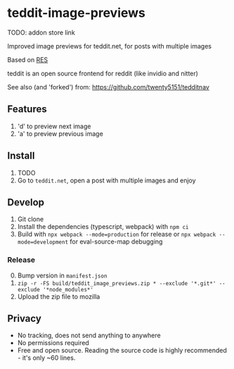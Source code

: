 # teddit-image-previews

TODO: addon store link

Improved image previews for teddit.net, for posts with multiple images

Based on [RES](https://github.com/honestbleeps/Reddit-Enhancement-Suite)

teddit is an open source frontend for reddit (like invidio and nitter)

See also (and 'forked') from: https://github.com/twenty5151/tedditnav

## Features
1. 'd' to preview next image
2. 'a' to preview previous image

## Install

1. TODO
2. Go to `teddit.net`, open a post with multiple images and enjoy

## Develop
1. Git clone
2. Install the dependencies (typescript, webpack) with `npm ci`
3. Build with `npx webpack --mode=production` for release or `npx webpack --mode=development` for eval-source-map debugging

### Release
0. Bump version in `manifest.json`
1. `zip -r -FS build/teddit_image_previews.zip * --exclude '*.git*' --exclude '*node_modules*'`
2. Upload the zip file to mozilla

## Privacy

- No tracking, does not send anything to anywhere
- No permissions required
- Free and open source. Reading the source code is highly recommended - it's only ~60 lines.
